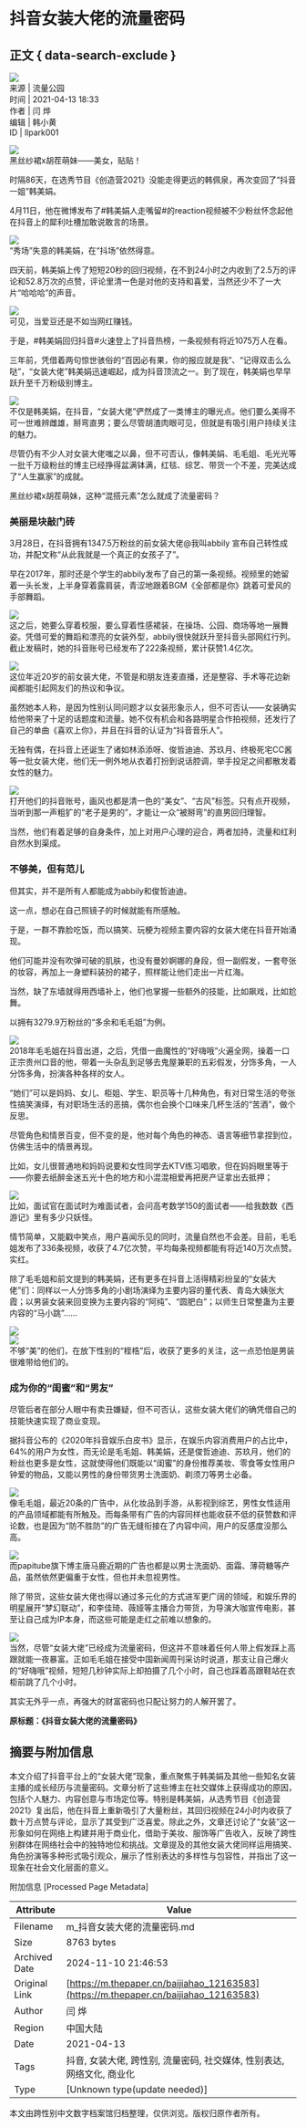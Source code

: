 # 抖音女装大佬的流量密码

## 正文 { data-search-exclude }


![](https://file.thepaper.cn/wap/v6/img/logo_wap_v3.png)  
来源 | 流量公园  
时间 | 2021-04-13 18:33  
作者 | 闫 烨  
编辑 | 韩小黄  
ID | llpark001  

![](https://imagepphcloud.thepaper.cn/pph/image/125/600/746.jpg)  
黑丝纱裙x胡茬萌妹——美女，贴贴！

时隔86天，在选秀节目《创造营2021》没能走得更远的韩佩泉，再次变回了“抖音一姐”韩美娟。

4月11日，他在微博发布了#韩美娟人走嘴留#的reaction视频被不少粉丝怀念起他在抖音上的犀利吐槽加敢说敢言的场景。

![](https://imagepphcloud.thepaper.cn/pph/image/125/600/750.jpg)  
“秀场”失意的韩美娟，在“抖场”依然得意。

四天前，韩美娟上传了短短20秒的回归视频，在不到24小时之内收到了2.5万的评论和52.8万次的点赞，评论里清一色是对他的支持和喜爱，当然还少不了一大片“哈哈哈”的声音。

![](https://imagepphcloud.thepaper.cn/pph/image/125/600/752.jpg)  
可见，当爱豆还是不如当网红赚钱。

于是，#韩美娟回归抖音#火速登上了抖音热榜，一条视频有将近1075万人在看。

三年前，凭借着两句惊世骇俗的“百因必有果，你的报应就是我”、“记得双击么么哒”，“女装大佬”韩美娟迅速崛起，成为抖音顶流之一。到了现在，韩美娟也早早跃升至千万粉级别博主。

![](https://imagepphcloud.thepaper.cn/pph/image/125/600/767.jpg)  
不仅是韩美娟，在抖音，“女装大佬”俨然成了一类博主的曝光点。他们要么美得不可一世难辨雌雄，掰弯直男；要么尽管胡渣肉眼可见，但就是有吸引用户持续关注的魅力。

尽管仍有不少人对女装大佬嗤之以鼻，但不可否认，像韩美娟、毛毛姐、毛光光等一批千万级粉丝的博主已经挣得盆满钵满，红毯、综艺、带货一个不差，完美达成了“人生赢家”的成就。

黑丝纱裙x胡茬萌妹，这种“混搭元素”怎么就成了流量密码？

### 美丽是块敲门砖

3月28日，在抖音拥有1347.5万粉丝的前女装大佬@我叫abbily 宣布自己转性成功，并配文称“从此我就是一个真正的女孩子了”。

早在2017年，那时还是个学生的abbily发布了自己的第一条视频。视频里的她留着一头长发，上半身穿着露肩装，青涩地跟着BGM《全部都是你》跳着可爱风的手部舞蹈。

![](https://imagepphcloud.thepaper.cn/pph/image/125/600/772.jpg)  
这之后，她要么穿着校服，要么穿着性感裙装，在操场、公园、商场等地一展舞姿。凭借可爱的舞蹈和漂亮的女装外型，abbily很快就跃升至抖音头部网红行列。截止发稿时，她的抖音账号已经发布了222条视频，累计获赞1.4亿次。

![](https://imagepphcloud.thepaper.cn/pph/image/125/600/774.jpg)  
这位年近20岁的前女装大佬，不管是和朋友连麦直播，还是整容、手术等花边新闻都能引起网友们的热议和争议。

虽然她本人称，是因为性别认同问题才以女装形象示人，但不可否认——女装确实给他带来了十足的话题度和流量。她不仅有机会和各路明星合作拍视频，还发行了自己的单曲《喜欢上你》，并且在抖音的认证为“抖音音乐人”。

无独有偶，在抖音上还诞生了诸如林添添呀、俊哲迪迪、苏玖月、终极死宅CC酱等一批女装大佬，他们无一例外地从衣着打扮到说话腔调，举手投足之间都散发着女性的魅力。

![](https://imagepphcloud.thepaper.cn/pph/image/125/600/779.jpg)  
打开他们的抖音账号，画风也都是清一色的“美女”、“古风”标签。只有点开视频，当听到那一声粗犷的“老子是男的”，才能让一众“被掰弯”的直男回归理智。

当然，他们有着足够的自身条件，加上对用户心理的迎合，两者加持，流量和红利自然水到渠成。

### 不够美，但有范儿

但其实，并不是所有人都能成为abbily和俊哲迪迪。

这一点，想必在自己照镜子的时候就能有所感触。

于是，一群不靠脸吃饭，而以搞笑、玩梗为视频主要内容的女装大佬在抖音开始涌现。

他们可能并没有吹弹可破的肌肤，也没有曼妙婀娜的身段，但一副假发，一套夸张的妆容，再加上一身塑料装扮的裙子，照样能让他们走出一片红海。

当然，缺了东墙就得用西墙补上，他们也掌握一些额外的技能，比如飙戏，比如尬舞。

以拥有3279.9万粉丝的“多余和毛毛姐”为例。

![](https://imagepphcloud.thepaper.cn/pph/image/125/600/784.jpg)  
2018年毛毛姐在抖音出道，之后，凭借一曲魔性的“好嗨哦”火遍全网，操着一口正宗贵州口音的他，带着一头杂乱到足够去鬼屋兼职的五彩假发，分饰多角，一人分饰多角，扮演各种各样的女人。

“她们”可以是妈妈、女儿、柜姐、学生、职员等十几种角色，有对日常生活的夸张性搞笑演绎，有对职场生活的恶搞，偶尔也会换个口味来几杯生活的“苦酒”，做个反思。

尽管角色和情景百变，但不变的是，他对每个角色的神态、语言等细节拿捏到位，仿佛生活中的情景再现。

比如，女儿很普通地和妈妈说要和女性同学去KTV练习唱歌，但在妈妈眼里等于——你要去纸醉金迷五光十色的地方和小混混相爱再把房产证拿出去抵押；

![](https://imagepphcloud.thepaper.cn/pph/image/125/600/786.jpg)  
比如，面试官在面试时为难面试者，会问高考数学150的面试者——给我数数《西游记》里有多少只妖怪。

情节简单，又能戳中笑点，用户喜闻乐见的同时，流量自然也不会差。目前，毛毛姐发布了336条视频，收获了4.7亿次赞，平均每条视频都能有将近140万次点赞。实红。

除了毛毛姐和前文提到的韩美娟，还有更多在抖音上活得精彩纷呈的“女装大佬”们：同样以一人分饰多角的小剧场演绎为主要内容的董代表、青岛大姨张大霞；以男装女装来回变换为主要内容的“阿纯”、“圆肥白”；以师生日常整蛊为主要内容的“马小跳”……

![](https://imagepphcloud.thepaper.cn/pph/image/125/600/788.jpg)  
![](https://imagepphcloud.thepaper.cn/pph/image/125/600/806.jpg)  
不够“美”的他们，在放下性别的“桎梏”后，收获了更多的关注，这一点恐怕是男装很难带给他们的。

### 成为你的“闺蜜”和“男友”

尽管后者在部分人眼中有卖丑嫌疑，但不可否认，这些女装大佬们的确凭借自己的技能快速实现了商业变现。

据抖音公布的《2020年抖音娱乐白皮书》显示，在娱乐内容消费用户的占比中，64%的用户为女性，而无论是毛毛姐、韩美娟，还是俊哲迪迪、苏玖月，他们的粉丝也更多是女性，这就使得他们既能以“闺蜜”的身份推荐美妆、零食等女性用户钟爱的物品，又能以男性的身份带货男士洗面奶、剃须刀等男士必备。

![](https://imagepphcloud.thepaper.cn/pph/image/125/600/821.jpg)  
像毛毛姐，最近20条的广告中，从化妆品到手游，从影视到综艺，男性女性适用的产品领域都能有所触及。而每条带有广告的内容同样也能收获不低的获赞数和评论数，也是因为“防不胜防”的广告无缝衔接在了内容中间，用户的反感度没那么高。

![](https://imagepphcloud.thepaper.cn/pph/image/125/600/823.jpg)  
而papitube旗下博主唐马鹿近期的广告也都是以男士洗面奶、面霜、薄荷糖等产品，虽然依然更偏重于女性，但也并未忽视男性。

除了带货，这些女装大佬也得以通过多元化的方式进军更广阔的领域，和娱乐界的明星展开“梦幻联动”，和李佳琦、薇娅等主播合力带货，为导演大咖宣传电影，甚至让自己成为IP本身，而这些可能是走红之前难以想象的。

![](https://imagepphcloud.thepaper.cn/pph/image/125/600/825.jpg)  
当然，尽管“女装大佬”已经成为流量密码，但这并不意味着任何人带上假发踩上高跟就能一夜暴富。正如毛毛姐在接受中国新闻周刊采访时说道，那支让自己爆火的“好嗨哦”视频，短短几秒钟实际上却拍摄了几个小时，自己也踩着高跟鞋站在衣柜前跳了几个小时。

其实无外乎一点，再强大的财富密码也只配让努力的人解开罢了。

**原标题：《抖音女装大佬的流量密码》**

## 摘要与附加信息

<!-- tcd_abstract -->
本文介绍了抖音平台上的“女装大佬”现象，重点聚焦于韩美娟及其他一些知名女装主播的成长经历与流量密码。文章分析了这些博主在社交媒体上获得成功的原因，包括个人魅力、内容创意与市场定位等。特别是韩美娟，从选秀节目《创造营2021》复出后，他在抖音上重新吸引了大量粉丝，其回归视频在24小时内收获了数十万点赞与评论，显示了其受到广泛喜爱。除此之外，文章还讨论了“女装”这一形象如何在网络上构建并用于商业化，借助于美妆、服饰等广告收入，反映了跨性别群体在网络社会中的独特地位和挑战。文章提及的其他女装大佬同样运用搞笑、角色扮演等多种形式吸引观众，展示了性别表达的多样性与包容性，并指出了这一现象在社会文化层面的意义。
<!-- tcd_abstract_end -->

附加信息 [Processed Page Metadata]

| Attribute       | Value                                  |
|-----------------|----------------------------------------|
| Filename        | m_抖音女装大佬的流量密码.md                             |
| Size            | 8763 bytes                           |
| Archived Date   | 2024-11-10 21:46:53                             |
| Original Link   | [https://m.thepaper.cn/baijiahao_12163583](https://m.thepaper.cn/baijiahao_12163583)                       |
| Author          | 闫 烨                               |
| Region          | 中国大陆                               |
| Date            | 2021-04-13                                 |
| Tags            | 抖音, 女装大佬, 跨性别, 流量密码, 社交媒体, 性别表达, 网络文化, 商业化                                 |
| Type            | [Unknown type(update needed)]                                 |
<!-- tcd_table_end -->

本文由跨性别中文数字档案馆归档整理，仅供浏览。版权归原作者所有。
